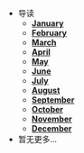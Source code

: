 * 导读
    * [**January**](/zh-cn/README.md)
    * [**February**]()
    * [**March**]()
    * [**April**]()
    * [**May**]()
    * [**June**]()
    * [**July**]()
    * [**August**]()
    * [**September**]()
    * [**October**]()
    * [**November**]()
    * [**December**]()
* 暂无更多...

